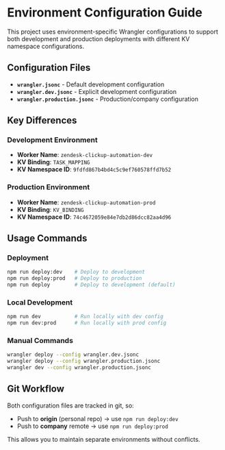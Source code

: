 # Environment Configuration Guide

This project uses environment-specific Wrangler configurations to support both development and production deployments with different KV namespace configurations.

## Configuration Files

- **`wrangler.jsonc`** - Default development configuration
- **`wrangler.dev.jsonc`** - Explicit development configuration  
- **`wrangler.production.jsonc`** - Production/company configuration

## Key Differences

### Development Environment
- **Worker Name**: `zendesk-clickup-automation-dev`
- **KV Binding**: `TASK_MAPPING`
- **KV Namespace ID**: `9fdfd867b4bd4c5c9ef760578ffd7b52`

### Production Environment  
- **Worker Name**: `zendesk-clickup-automation-prod`
- **KV Binding**: `KV_BINDING`
- **KV Namespace ID**: `74c4672059e84e7db2d86dcc82aa4d96`

## Usage Commands

### Deployment
```bash
npm run deploy:dev    # Deploy to development
npm run deploy:prod   # Deploy to production  
npm run deploy        # Deploy to development (default)
```

### Local Development
```bash
npm run dev           # Run locally with dev config
npm run dev:prod      # Run locally with prod config
```

### Manual Commands
```bash
wrangler deploy --config wrangler.dev.jsonc
wrangler deploy --config wrangler.production.jsonc
wrangler dev --config wrangler.production.jsonc
```

## Git Workflow

Both configuration files are tracked in git, so:
- Push to **origin** (personal repo) → use `npm run deploy:dev`
- Push to **company** remote → use `npm run deploy:prod`

This allows you to maintain separate environments without conflicts.
